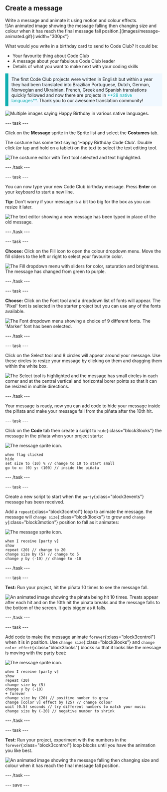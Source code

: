 ## Create a message

<div style="display: flex; flex-wrap: wrap">
<div style="flex-basis: 200px; flex-grow: 1; margin-right: 15px;">
Write a message and animate it using motion and colour effects. 
</div>
<div>
![An animated image showing the message falling then changing size and colour when it has reach the final message fall position.](images/message-animated.gif){:width="300px"}
</div>
</div>

What would you write in a birthday card to send to Code Club? It could be:
+ Your favourite thing about Code Club
+ A message about your fabulous Code Club leader
+ Details of what you want to make next with your coding skills

<p style="border-left: solid; border-width:10px; border-color: #0faeb0; background-color: aliceblue; padding: 10px;">
The first Code Club projects were written in English but within a year they had been translated into Brazilian Portuguese, Dutch, German, Norwegian and Ukrainian. French, Greek and Spanish translations quickly followed and now there are projects in <span style="color: #0faeb0">**28 native languages**</span>. Thank you to our awesome translation community!

![Multiple images saying Happy Birthday in various native languages.](images/birthday-languages.png)
</p>

--- task ---

Click on the **Message** sprite in the Sprite list and select the **Costumes** tab. 

The costume has some text saying 'Happy Birthday Code Club'. Double click (or tap and hold on a tablet) on the text to select the text editing tool.

![The costume editor with Text tool selected and text highlighted.](images/text-edit.png)

--- /task ---

--- task ---

You can now type your new Code Club birthday message. Press **Enter** on your keyboard to start a new line. 

**Tip:** Don't worry if your message is a bit too big for the box as you can resize it later.

![The text editor showing a new message has been typed in place of the old message.](images/new-text.png)

--- /task ---

--- task ---

**Choose:** Click on the Fill icon to open the colour dropdown menu. Move the fill sliders to the left or right to select your favourite color. 

![The Fill dropdown menu with sliders for color, saturation and brightness. The message has changed from green to purple.](images/font-colour.png)

--- /task ---

--- task ---

**Choose:** Click on the Font tool and a dropdown list of fonts will appear. The 'Pixel' font is selected in the starter project but you can use any of the fonts available. 

![The Font dropdown menu showing a choice of 9 different fonts. The 'Marker' font has been selected.](images/font-type.png)

--- /task ---

--- task ---

Click on the Select tool and 8 circles will appear around your message. Use these circles to resize your message by clicking on them and dragging them within the white box. 

![The Select tool is highlighted and the message has small circles in each corner and at the central vertical and horizontal borer points so that it can be resized in multile directions.](images/resize-message.png)

--- /task ---

Your message is ready, now you can add code to hide your message inside the piñata and make your message fall from the piñata after the 10th hit. 

--- task ---

Click on the **Code** tab then create a script to `hide`{:class="block3looks"} the message in the piñata when your project starts:

![The message sprite icon.](images/message-sprite.png)

```blocks3
when flag clicked
hide
set size to (10) % // change to 10 to start small
go to x: (0) y: (100) // inside the piñata
```

--- /task ---

--- task ---

Create a new script to start when the `party`{:class="block3events"} message has been received. 

Add a `repeat`{:class="block3control"} loop to animate the message. the message will `change size`{:class="block3looks"} to grow and `change y`{:class="block3motion"} position to fall as it animates:

![The message sprite icon.](images/message-sprite.png)

```blocks3
when I receive [party v]
show
repeat (20) // change to 20
change size by (5) // change to 5
change y by (-10) // change to -10
```

--- /task ---

--- task ---

**Test:** Run your project, hit the piñata 10 times to see the message fall.

![An animated image showing the pinata being hit 10 times. Treats appear after each hit and on the 10th hit the pinata breaks and the message falls to the bottom of the screen. It gets bigger as it falls.](images/falling-message.gif)

--- /task ---

--- task ---

Add code to make the message animate `forever`{:class="block3control"} when it is in position. Use `change size`{:class="block3looks"} and `change color effect`{:class="block3looks"} blocks so that it looks like the message is moving with the party beat: 

![The message sprite icon.](images/message-sprite.png)

```blocks3
when I receive [party v]
show
repeat (20)
change size by (5)
change y by (-10)
+ forever
change size by (20) // positive number to grow
change [color v] effect by (25) // change colour
wait (0.5) seconds // try different numbers to match your music
change size by (-20) // negative number to shrink
```

--- /task ---

--- task ---

**Test:** Run your project, experiment with the numbers in the `forever`{:class="block3control"} loop blocks until you have the animation you like best.

![An animated image showing the message falling then changing size and colour when it has reach the final message fall position.](images/message-animated.gif)

--- /task ---

--- save ---
